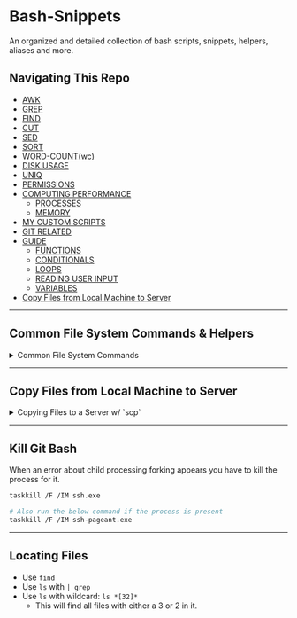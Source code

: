 # Bash-Snippets
An organized and detailed collection of bash scripts, snippets, helpers, aliases and more.


## Navigating This Repo
- [AWK](https://github.com/EstenGrove/Bash-Snippets/tree/master/FileSystem/AWK)
- [GREP](https://github.com/EstenGrove/Bash-Snippets/tree/master/FileSystem/GREP)
- [FIND](https://github.com/EstenGrove/Bash-Snippets/tree/master/FileSystem/FIND)
- [CUT](https://github.com/EstenGrove/Bash-Snippets/tree/master/FileSystem/CUT)
- [SED](https://github.com/EstenGrove/Bash-Snippets/tree/master/FileSystem/SED)
- [SORT](https://github.com/EstenGrove/Bash-Snippets/tree/master/FileSystem/SORT)
- [WORD-COUNT(wc)](https://github.com/EstenGrove/Bash-Snippets/tree/master/FileSystem/WORD-COUNT(wc))
- [DISK USAGE](https://github.com/EstenGrove/Bash-Snippets/tree/master/DISK-USAGE)
- [UNIQ](https://github.com/EstenGrove/Bash-Snippets/tree/master/FileSystem/UNIQ)
- [PERMISSIONS](https://github.com/EstenGrove/Bash-Snippets/tree/master/Permissions)
- [COMPUTING PERFORMANCE](https://github.com/EstenGrove/Bash-Snippets/tree/master/Computing-Performance)
  - [PROCESSES](https://github.com/EstenGrove/Bash-Snippets/tree/master/Computing-Performance/Processes)
  - [MEMORY](https://github.com/EstenGrove/Bash-Snippets/tree/master/Computing-Performance/Memory)
- [MY CUSTOM SCRIPTS](https://github.com/EstenGrove/Bash-Snippets/tree/master/CUSTOM/scripts)
- [GIT RELATED](https://github.com/EstenGrove/Bash-Snippets/tree/master/CUSTOM/scripts/GIT)
- [GUIDE](https://github.com/EstenGrove/Bash-Snippets/tree/master/BASIC-GUIDE)
  - [FUNCTIONS](https://github.com/EstenGrove/Bash-Snippets/tree/master/BASIC-GUIDE#functions)
  - [CONDITIONALS](https://github.com/EstenGrove/Bash-Snippets/tree/master/BASIC-GUIDE#conditionals)
  - [LOOPS](https://github.com/EstenGrove/Bash-Snippets/tree/master/BASIC-GUIDE#loops-for-while-until)
  - [READING USER INPUT](https://github.com/EstenGrove/Bash-Snippets/tree/master/BASIC-GUIDE#reading-user-input-with-read)
  - [VARIABLES](https://github.com/EstenGrove/Bash-Snippets/tree/master/BASIC-GUIDE#variables)
- [Copy Files from Local Machine to Server](#copy-files-from-local-machine-to-server) 

----------


## **Common File System Commands & Helpers**

<details>
  <summary>Common File System Commands</summary>
  
**Delete Files and/or Folders By RegEx**

```bash
# this deletes ALL files with '2.js' in the filename
find . -type f -name *2.js* -delete
```
  
  
**Create Multiple Directories at Once (inside of nested directory)**

```bash
# this will create an "app" and "dashboard" folder inside of "view"
mkdir views/{app,dashboard}
```

**Create a Folder and Its Nested Folders at Once**

```bash
# This will create the "views" directory if it doesn't exist, then create "app", "dashboard", and "pages" folders inside it.
mkdir -p views/{app,dashboard,pages}
```

**Create Several Levels Of Nested Folders at Once**

```bash
mkdir -p views/{dashboard/{daily,weekly},app,global}

## Result: This creates "views" with "dashboard", "global" and "app" inside. Then "daily", "weekly" inside of "dashboard"
## views > dashboard, app, global
#### dashboard > daily, weekly
```

**Move All Contents of Folder into Another Folder**

```bash
# Moves all files from 'src/css/reports' into 'src/css/views'
mv src/css/reports/* src/css/views/
```

**Move All `.js` Files In a Folder**

```bash
mv src/components/*.js src/components/shared/
```

</details>


-----------

## Copy Files from Local Machine to Server

<details>
  <summary>Copying Files to a Server w/ `scp`</summary>

**Steps:**
1. Move to directory where desired files are located on your local machine
2. Make note of SSH user credentials & IP address of the target server
3. Run the below command to copy the files

```bash
scp -r <folder-to-copy> <ssh-user>@<target-server-ip>:/var/www/example.com/html

## USAGE EXAMPLE ##
scp -r ./build/* root@192.168.1.13:/var/www/mydomain.com/html
```
  
</details>

-----------

## Kill Git Bash
When an error about child processing forking appears you have to kill the process for it.

```bash
taskkill /F /IM ssh.exe

# Also run the below command if the process is present
taskkill /F /IM ssh-pageant.exe
```


------

## Locating Files
- Use ```find```
- Use ```ls``` with ```| grep```
- Use ```ls``` with wildcard: ```ls *[32]*```
  - This will find all files with either a 3 or 2 in it.

